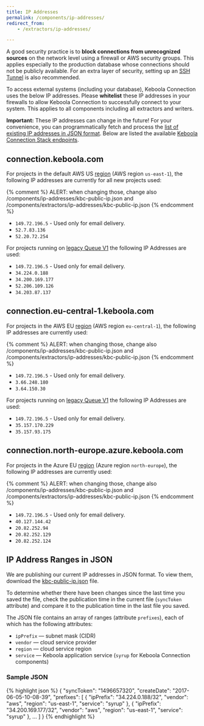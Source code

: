 ```yaml
---
title: IP Addresses
permalink: /components/ip-addresses/
redirect_from:
    - /extractors/ip-addresses/

---
```


A good security practice is to **block connections from unrecognized sources** on the network level
using a firewall or AWS security groups. This applies especially to the production database whose
connections should not be publicly available. For an extra layer of security, setting up an
[SSH Tunnel](/components/extractors/database/#connecting-to-database) is also recommended.

To access external systems (including your database), Keboola Connection uses the below 
IP addresses. Please **whitelist** these IP addresses in your firewalls to allow Keboola Connection 
to successfully connect to your system. This applies to all components including all extractors and writers.

**Important:** These IP addresses can change in the future! For your convenience, you can programmatically
fetch and process the [list of existing IP addresses in JSON format](/components/ip-addresses/kbc-public-ip.json).
Below are listed the available [Keboola Connection Stack endpoints](https://developers.keboola.com/overview/api/#regions-and-endpoints).

## connection.keboola.com
For projects in the default AWS US [region](/overview/#regions) (AWS region `us-east-1`), 
the following IP addresses are currently for all new projects used:

{% comment %}
ALERT: when changing those, change also /components/ip-addresses/kbc-public-ip.json and /components/extractors/ip-addresses/kbc-public-ip.json
{% endcomment %}

- `149.72.196.5` - Used only for email delivery.
- `52.7.83.136`
- `52.20.72.254`

For projects running on [legacy Queue V1](https://changelog.keboola.com/2021-11-10-what-is-new-queue/) the following IP Addresses are used:
- `149.72.196.5` - Used only for email delivery.
- `34.224.0.188`
- `34.200.169.177`
- `52.206.109.126`
- `34.203.87.137`


## connection.eu-central-1.keboola.com
For projects in the AWS EU [region](/overview/#regions) (AWS region `eu-central-1`), 
the following IP addresses are currently used:

{% comment %}
ALERT: when changing those, change also /components/ip-addresses/kbc-public-ip.json and /components/extractors/ip-addresses/kbc-public-ip.json
{% endcomment %}
- `149.72.196.5` - Used only for email delivery.
- `3.66.248.180`
- `3.64.150.30`

For projects running on [legacy Queue V1](https://changelog.keboola.com/2021-11-10-what-is-new-queue/) the following IP Addresses are used:
- `149.72.196.5` - Used only for email delivery.
- `35.157.170.229`
- `35.157.93.175`


## connection.north-europe.azure.keboola.com
For projects in the Azure EU [region](/overview/#regions) (Azure region `north-europe`), 
the following IP addresses are currently used:

{% comment %}
ALERT: when changing those, change also /components/ip-addresses/kbc-public-ip.json and /components/extractors/ip-addresses/kbc-public-ip.json
{% endcomment %}
- `149.72.196.5` - Used only for email delivery.
- `40.127.144.42`
- `20.82.252.94`
- `20.82.252.129`
- `20.82.252.124`

## IP Address Ranges in JSON
We are publishing our current IP addresses in JSON format. To view them,
download the [kbc-public-ip.json](/components/ip-addresses/kbc-public-ip.json) file.

To determine whether there have been changes since the last time you saved the file, check the publication
time in the current file (`syncToken` attribute) and compare it to the publication time in the last file you saved.

The JSON file contains an array of ranges (attribute `prefixes`), each of which has the following attributes:

 - `ipPrefix` — subnet mask (CIDR)
 - `vendor` — cloud service provider
 - `region` — cloud service region
 - `service` — Keboola application service (`syrup` for Keboola Connection components)

### Sample JSON

{% highlight json %}
{
    "syncToken": "1496657320",
    "createDate": "2017-06-05-10-08-39",
    "prefixes": [
        {
            "ipPrefix": "34.224.0.188/32",
            "vendor": "aws",
            "region": "us-east-1",
            "service": "syrup"
        },
        {
            "ipPrefix": "34.200.169.177/32",
            "vendor": "aws",
            "region": "us-east-1",
            "service": "syrup"
        },
        ...
    ]
}
{% endhighlight %}
